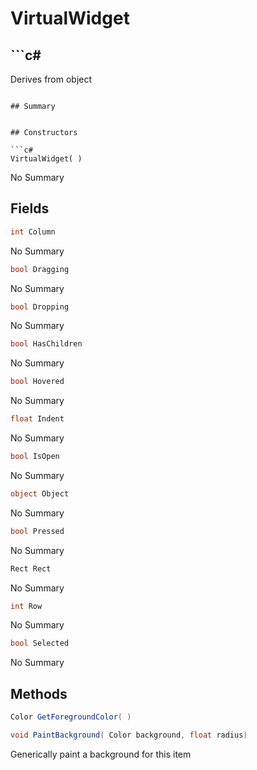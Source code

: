 # VirtualWidget

## ```c#
Derives from object
```

## Summary


## Constructors

```c#
VirtualWidget( ) 
```
No Summary
## Fields

```c#
int Column
```
No Summary
```c#
bool Dragging
```
No Summary
```c#
bool Dropping
```
No Summary
```c#
bool HasChildren
```
No Summary
```c#
bool Hovered
```
No Summary
```c#
float Indent
```
No Summary
```c#
bool IsOpen
```
No Summary
```c#
object Object
```
No Summary
```c#
bool Pressed
```
No Summary
```c#
Rect Rect
```
No Summary
```c#
int Row
```
No Summary
```c#
bool Selected
```
No Summary
## Methods

```c#
Color GetForegroundColor( ) 
```

```c#
void PaintBackground( Color background, float radius) 
```
Generically paint a background for this item
